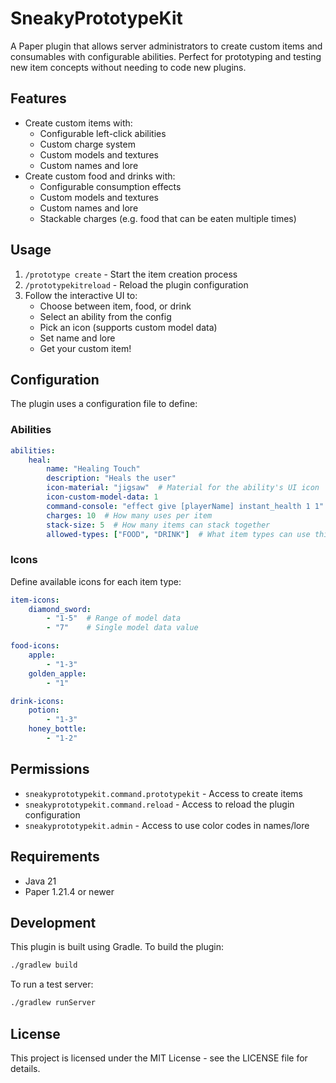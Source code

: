 # SneakyPrototypeKit

A Paper plugin that allows server administrators to create custom items and consumables with configurable abilities. Perfect for prototyping and testing new item concepts without needing to code new plugins.

## Features

- Create custom items with:
  - Configurable left-click abilities
  - Custom charge system
  - Custom models and textures
  - Custom names and lore
- Create custom food and drinks with:
  - Configurable consumption effects
  - Custom models and textures
  - Custom names and lore
  - Stackable charges (e.g. food that can be eaten multiple times)

## Usage

1. `/prototype create` - Start the item creation process
2. `/prototypekitreload` - Reload the plugin configuration
3. Follow the interactive UI to:
   - Choose between item, food, or drink
   - Select an ability from the config
   - Pick an icon (supports custom model data)
   - Set name and lore
   - Get your custom item!

## Configuration

The plugin uses a configuration file to define:

### Abilities
```yaml
abilities:
    heal:
        name: "Healing Touch"
        description: "Heals the user"
        icon-material: "jigsaw"  # Material for the ability's UI icon
        icon-custom-model-data: 1
        command-console: "effect give [playerName] instant_health 1 1"
        charges: 10  # How many uses per item
        stack-size: 5  # How many items can stack together
        allowed-types: ["FOOD", "DRINK"]  # What item types can use this ability
```

### Icons
Define available icons for each item type:
```yaml
item-icons:
    diamond_sword:
        - "1-5"  # Range of model data
        - "7"    # Single model data value

food-icons:
    apple:
        - "1-3"
    golden_apple:
        - "1"

drink-icons:
    potion:
        - "1-3"
    honey_bottle:
        - "1-2"
```

## Permissions

- `sneakyprototypekit.command.prototypekit` - Access to create items
- `sneakyprototypekit.command.reload` - Access to reload the plugin configuration
- `sneakyprototypekit.admin` - Access to use color codes in names/lore

## Requirements

- Java 21
- Paper 1.21.4 or newer

## Development

This plugin is built using Gradle. To build the plugin:

```bash
./gradlew build
```

To run a test server:

```bash
./gradlew runServer
```

## License

This project is licensed under the MIT License - see the LICENSE file for details. 